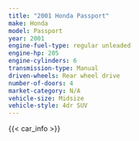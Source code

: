 ```yaml
---
title: "2001 Honda Passport"
make: Honda
model: Passport
year: 2001
engine-fuel-type: regular unleaded
engine-hp: 205
engine-cylinders: 6
transmission-type: Manual
driven-wheels: Rear wheel drive
number-of-doors: 4
market-category: N/A
vehicle-size: Midsize
vehicle-style: 4dr SUV
---
```


{{< car_info >}}
